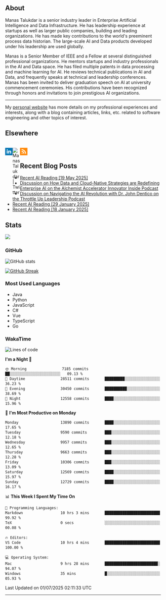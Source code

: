 ## About

Manas Talukdar is a senior industry leader in Enterprise Artificial Intelligence and Data Infrastructure. He has leadership experience at startups as well as larger public companies, building and leading organizations. He has made key contributions to the world's preeminent process data historian. The large-scale AI and Data products developed under his leadership are used globally.

Manas is a Senior Member of IEEE and a Fellow at several distinguished professional organizations. He mentors startups and industry professionals in the AI and Data space. He has filed multiple patents in data processing and machine learning for AI. He reviews technical publications in AI and Data, and frequently speaks at technical and leadership conferences. Manas has been invited to deliver graduation speech on AI at university commencement ceremonies. His contributions have been recognized through honors and invitations to join prestigious AI organizations.

---

My [personal website](https://manastalukdar.github.io/) has more details on my professional experiences and interests, along with a blog containing articles, links, etc. related to software engineering and other topics of interest.

## Elsewhere

</br>

<a href="https://www.linkedin.com/in/manastalukdar" target="_blank">
  <img align="left" alt="Manas Talukdar | Linkedin" width="24px" src="https://raw.githubusercontent.com/edent/SuperTinyIcons/master/images/svg/linkedin.svg" />
</a>
<a href="https://www.twitter.com/manastalukdar" target="_blank">
  <img align="left" alt="Manas Talukdar | Twitter" width="24px" src="https://github.com/TheDudeThatCode/TheDudeThatCode/blob/master/Assets/Twitter.svg" />
</a>
<a href="https://manastalukdar.github.io/" target="_blank">
  <img align="left" alt="Manas Talukdar | Website" width="24px" src="https://github.com/edent/SuperTinyIcons/blob/master/images/svg/rss.svg" />
</a>

</br>

## Recent Blog Posts

<!-- BLOG:START -->
- [Recent AI Reading [19 May 2025]](https://manastalukdar.github.io/blog/2025/05/19/recent-ai-reading-19-may-2025/)
- [Discussion on How Data and Cloud-Native Strategies are Redefining Enterprise AI on the Alchemist Accelerator Innovator Inside Podcast](https://manastalukdar.github.io/blog/2025/03/18/discussion-data-enterprise-ai-alchemist-accelerator-innovators-inside-podcast/)
- [Discussion on Navigating the AI Revolution with Dr. John Dentico on the Throttle Up Leadership Podcast](https://manastalukdar.github.io/blog/2025/03/07/discussion-ai-dr-john-dentico-throttle-up-leadership-podcast/)
- [Recent AI Reading [29 January 2025]](https://manastalukdar.github.io/blog/2025/01/29/recent-ai-reading-29-january-2025/)
- [Recent AI Reading [18 January 2025]](https://manastalukdar.github.io/blog/2025/01/18/recent-ai-reading-18-january-2025/)
<!-- BLOG:END -->

## Stats

![](https://komarev.com/ghpvc/?username=manastalukdar)

### GitHub

![GitHub stats](https://github-readme-stats.vercel.app/api?username=manastalukdar&show_icons=true&hide_border=true&hide_rank=true&hide_title=true&icon_color=79ff97&text_color=cecac3&bg_color=4d4b4b)

[![GitHub Streak](https://streak-stats.demolab.com?user=manastalukdar&hide_border=true&border_radius=4&date_format=M%20j%5B%2C%20Y%5D&background=4D4B4B)](https://git.io/streak-stats)

### Most Used Languages

- Java
- Python
- JavaScript
- C#
- Vue
- TypeScript
- Go

<!--
![Top Langs](https://github-readme-stats.vercel.app/api/top-langs/?username=manastalukdar&layout=compact&hide_border=true&hide_title=true&icon_color=79ff97&text_color=cecac3&bg_color=4d4b4b)
-->

### WakaTime

<!--START_SECTION:waka-->
![Lines of code](https://img.shields.io/badge/From%20Hello%20World%20I%27ve%20Written-22.7%20million%20lines%20of%20code-blue)

**I'm a Night 🦉** 

```text
🌞 Morning                7185 commits        ██░░░░░░░░░░░░░░░░░░░░░░░   09.13 % 
🌆 Daytime                28511 commits       █████████░░░░░░░░░░░░░░░░   36.23 % 
🌃 Evening                30450 commits       ██████████░░░░░░░░░░░░░░░   38.69 % 
🌙 Night                  12558 commits       ████░░░░░░░░░░░░░░░░░░░░░   15.96 % 
```
📅 **I'm Most Productive on Monday** 

```text
Monday                   13890 commits       ████░░░░░░░░░░░░░░░░░░░░░   17.65 % 
Tuesday                  9590 commits        ███░░░░░░░░░░░░░░░░░░░░░░   12.18 % 
Wednesday                9957 commits        ███░░░░░░░░░░░░░░░░░░░░░░   12.65 % 
Thursday                 9663 commits        ███░░░░░░░░░░░░░░░░░░░░░░   12.28 % 
Friday                   10306 commits       ███░░░░░░░░░░░░░░░░░░░░░░   13.09 % 
Saturday                 12569 commits       ████░░░░░░░░░░░░░░░░░░░░░   15.97 % 
Sunday                   12729 commits       ████░░░░░░░░░░░░░░░░░░░░░   16.17 % 
```


📊 **This Week I Spent My Time On** 

```text
💬 Programming Languages: 
Markdown                 10 hrs 3 mins       █████████████████████████   99.92 % 
TeX                      0 secs              ░░░░░░░░░░░░░░░░░░░░░░░░░   00.08 % 

🔥 Editors: 
VS Code                  10 hrs 4 mins       █████████████████████████   100.00 % 

💻 Operating System: 
Mac                      9 hrs 28 mins       ████████████████████████░   94.07 % 
Windows                  35 mins             █░░░░░░░░░░░░░░░░░░░░░░░░   05.93 % 
```


 Last Updated on 01/07/2025 02:11:33 UTC
<!--END_SECTION:waka-->

---

<!--

**manastalukdar/manastalukdar** is a ✨ _special_ ✨ repository because its `README.md` (this file) appears on your GitHub profile.

Here are some ideas to get you started:

- 🔭 I’m currently working on ...
- 🌱 I’m currently learning ...
- 👯 I’m looking to collaborate on ...
- 🤔 I’m looking for help with ...
- 💬 Ask me about ...
- 📫 How to reach me: ...
- 😄 Pronouns: ...
- ⚡ Fun fact: ...
-->
